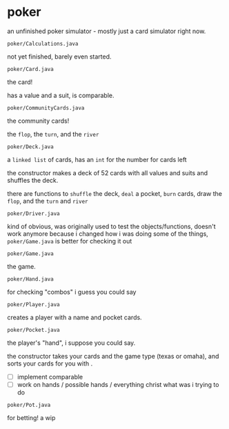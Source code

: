 # poker

an unfinished poker simulator - mostly just a card simulator right now. 

<!--
```
poker/Calculations.java
      Card.java
      CommunityCards.java
      Deck.java
      Driver.java
      Game.java
      Hand.java
      Player.java
      Pocket.java
      Pot.java
``` -->

```
poker/Calculations.java
```
not yet finished, barely even started. 

```
poker/Card.java
```
the card! 

has a value and a suit, is comparable.

```
poker/CommunityCards.java
```
the community cards!

the `flop`, the `turn`, and the `river`

```
poker/Deck.java
```
a `linked list` of cards, has an `int` for the number for cards left

the constructor makes a deck of 52 cards with all values and suits and shuffles the deck. 

there are functions to `shuffle` the deck, `deal` a pocket, `burn` cards, draw the `flop`, and the `turn` and `river`

```
poker/Driver.java
```
kind of obvious, was originally used to test the objects/functions, doesn't work anymore because i changed how i was doing some of the things, `poker/Game.java` is better for checking it out 

```
poker/Game.java
```
the game. 

```
poker/Hand.java
```
for checking "combos" i guess you could say 

```
poker/Player.java
```
creates a player with a name and pocket cards. 

```
poker/Pocket.java
```
the player's "hand", i suppose you could say. 

the constructor takes your cards and the game type (texas or omaha), and sorts your cards for you with . 

- [ ] implement comparable 
- [ ] work on hands / possible hands / everything christ what was i trying to do 

```
poker/Pot.java
```
for betting! a wip
